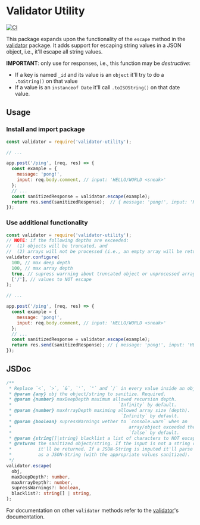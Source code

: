 # Validator Utility

[![CI](https://circleci.com/gh/DustinDiazLopez/validator-utility.svg?style=svg)](https://circleci.com/gh/DustinDiazLopez/validator-utility)

This package expands upon the functionality of the `escape` method in the [validator](https://www.npmjs.com/package/validator) package. It adds support for escaping string values in a JSON object, i.e., it'll escape all string values.

**IMPORTANT**: only use for responses, i.e., this function may be *destructive*:

- If a key is named `_id` and its value is an `object` it'll try to do a `.toString()` on that value
- If a value is an `instanceof Date` it'll call `.toISOString()` on that date value.

## Usage

### Install and import package

```js
const validator = require('validator-utility');

// ...

app.post('/ping', (req, res) => {
  const example = {
    message: 'pong!',
    input: req.body.comment, // input: 'HELLO/WORLD <sneak>'
  };
  // ...
  const sanitizedResponse = validator.escape(example);
  return res.send(sanitizedResponse);  // { message: 'pong!', input: 'HELLO&#x2F;WORLD &lt;sneak&gt;'}
});
```

### Use additional functionality

```js
const validator = require('validator-utility');
// NOTE: if the following depths are exceeded:
//  (1) objects will be truncated, and 
//  (2) arrays will not be processed (i.e., an empty array will be returned).
validator.configure(
  100, // max deep depth
  100, // max array depth
  true, // supress warrning about truncated object or unprocessed arrays
  ['/'], // values to NOT escape
);

// ...

app.post('/ping', (req, res) => {
  const example = {
    message: 'pong!',
    input: req.body.comment, // input: 'HELLO/WORLD <sneak>'
  };
  // ...
  const sanitizedResponse = validator.escape(example);
  return res.send(sanitizedResponse); // { message: 'pong!', input: 'HELLO/WORLD &lt;sneak&gt;'}
});
```

## JSDoc

```ts
/**
 * Replace `<`, `>`, `&`, `'`, `"` and `/` in every value inside an object/array/string
 * @param {any} obj the object/string to sanitize. Required.
 * @param {number} maxDeepDepth maximum allowed recursion depth.
 *                                        `Infinity` by default.
 * @param {number} maxArrayDepth maximing allowed array size (depth).
 *                                         `Infinity` by default.
 * @param {boolean} supressWarnings wether to `console.warn` when an
 *                                            array/object exceeded the max depth.
 *                                            `false` by default.
 * @param {string[]|string} blacklist a list of characters to NOT escape.
 * @returns the sanitized object/string. If the input is not a string or an object
 *          it'll be returned. If a JSON-String is inputed it'll parse it and return it back
 *          as a JSON-String (with the appropriate values sanitized).
 */
validator.escape(
  obj,
  maxDeepDepth?: number,
  maxArrayDepth?: number,
  supressWarnings?: boolean,
  blacklist?: string[] | string,
);
```

For documentation on other `validator` methods refer to the [validator](https://www.npmjs.com/package/validator)'s documentation.
